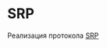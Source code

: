 # SRP

Реализация протокола [SRP](https://en.wikipedia.org/wiki/Secure_Remote_Password_protocol)<br>